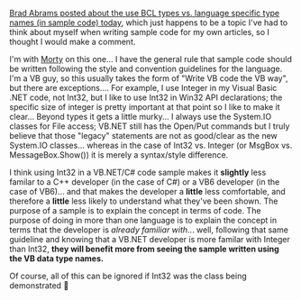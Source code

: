  [Brad Abrams posted about the use BCL types vs. language specific type names (in sample code) today](http://blogs.gotdotnet.com/BradA/permalink.aspx/a1ac850b-e21d-4d77-8b93-8832d48af1a1), which just happens to be a topic I've had to think about myself when writing sample code for my own articles, so I thought I would make a comment.

I'm with [Morty](http://morty.info/blog/2003/4.aspx#section-5e6d4e4d-9531-4760-a50d-5683f3252206) on this one... I have the general rule that sample code should be written following the style and convention guidelines for the language. I'm a VB guy, so this usually takes the form of "Write VB code the VB way", but there are exceptions.... For example, I use Integer in my Visual Basic .NET code, not Int32, but I like to use Int32 in Win32 API declarations; the specific size of integer is pretty important at that point so I like to make it clear... Beyond types it gets a little murky... I always use the System.IO classes for File access; VB.NET still has the Open/Put commands but I truly believe that those "legacy" statements are not as good/clear as the new System.IO classes... whereas in the case of Int32 vs. Integer (or MsgBox vs. MessageBox.Show()) it is merely a syntax/style difference.

I think using Int32 in a VB.NET/C# code sample makes it **slightly** less familar to a C++ developer (in the case of C#) or a VB6 developer (in the case of VB6)... and that makes the developer a **little** less comfortable, and therefore a **little** less likely to understand what they've been shown. The purpose of a sample is to explain the concept in terms of code. The purpose of doing in more than one language is to explain the concept in terms that the developer is _already familiar with_... well, following that same guideline and knowing that a VB.NET developer is more familar with Integer than Int32, **they will benefit more from seeing the sample written using the VB data type names.**

Of course, all of this can be ignored if Int32 was the class being demonstrated 🙂